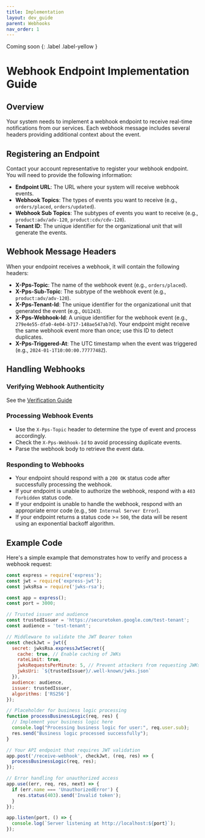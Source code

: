 ```yaml
---
title: Implementation
layout: dev_guide
parent: Webhooks
nav_order: 1
---
```

Coming soon
{: .label .label-yellow }
# Webhook Endpoint Implementation Guide

## Overview
Your system needs to implement a webhook endpoint to receive real-time notifications from our services. Each webhook message includes several headers providing additional context about the event.

## Registering an Endpoint
Contact your account representative to register your webhook endpoint. You will need to provide the following information:
- **Endpoint URL**: The URL where your system will receive webhook events.
- **Webhook Topics**: The types of events you want to receive (e.g., `orders/placed`, `orders/updated`).
- **Webhook Sub Topics**: The subtypes of events you want to receive (e.g., `product:adv/adv-120`, `product:cdv/cdv-120`).
- **Tenant ID**: The unique identifier for the organizational unit that will generate the events.

## Webhook Message Headers
When your endpoint receives a webhook, it will contain the following headers:

- **X-Pps-Topic**: The name of the webhook event (e.g., `orders/placed`).
- **X-Pps-Sub-Topic**: The subtype of the webhook event (e.g., `product:adv/adv-120`).
- **X-Pps-Tenant-Id**: The unique identifier for the organizational unit that generated the event (e.g., `OU1243`).
- **X-Pps-Webhook-Id**: A unique identifier for the webhook event (e.g., `279e4e55-dfa0-4e04-b717-148ae547ab7d`). Your endpoint might receive the same webhook event more than once; use this ID to detect duplicates.
- **X-Pps-Triggered-At**: The UTC timestamp when the event was triggered (e.g., `2024-01-1T10:00:00.7777748Z`).

## Handling Webhooks
### Verifying Webhook Authenticity
See the [Verification Guide](/webhooks/verification)

### Processing Webhook Events
- Use the `X-Pps-Topic` header to determine the type of event and process accordingly.
- Check the `X-Pps-Webhook-Id` to avoid processing duplicate events.
- Parse the webhook body to retrieve the event data.

### Responding to Webhooks
- Your endpoint should respond with a `200 OK` status code after successfully processing the webhook.
- If your endpoint is unable to authorize the webhook, respond with a `403 Forbidden` status code.
- If your endpoint is unable to handle the webhook, respond with an appropriate error code (e.g., `500 Internal Server Error`).
- If your endpoint returns a status code >= `500`, the data will be resent using an exponential backoff algorithm.

## Example Code
Here's a simple example that demonstrates how to verify and process a webhook request:

```javascript
const express = require('express');
const jwt = require('express-jwt');
const jwksRsa = require('jwks-rsa');

const app = express();
const port = 3000;

// Trusted issuer and audience
const trustedIssuer = 'https://securetoken.google.com/test-tenant';
const audience = 'test-tenant';

// Middleware to validate the JWT Bearer token
const checkJwt = jwt({
  secret: jwksRsa.expressJwtSecret({
    cache: true, // Enable caching of JWKs
    rateLimit: true,
    jwksRequestsPerMinute: 5, // Prevent attackers from requesting JWKs too frequently
    jwksUri: `${trustedIssuer}/.well-known/jwks.json`
  }),
  audience: audience,
  issuer: trustedIssuer,
  algorithms: ['RS256']
});

// Placeholder for business logic processing
function processBusinessLogic(req, res) {
  // Implement your business logic here
  console.log("Processing business logic for user:", req.user.sub);
  res.send("Business logic processed successfully");
}

// Your API endpoint that requires JWT validation
app.post('/receive-webhook', checkJwt, (req, res) => {
  processBusinessLogic(req, res);
});

// Error handling for unauthorized access
app.use((err, req, res, next) => {
  if (err.name === 'UnauthorizedError') {
    res.status(403).send('Invalid token');
  }
});

app.listen(port, () => {
  console.log(`Server listening at http://localhost:${port}`);
});
```
